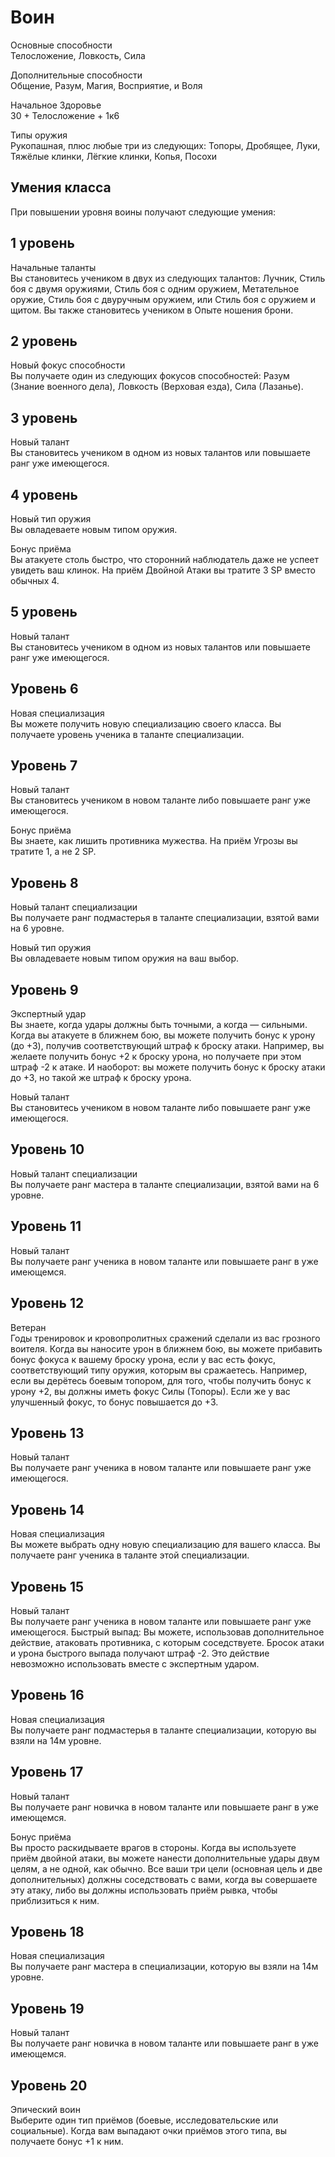 # Воин

Основные способности  
Телосложение, Ловкость, Сила

Дополнительные способности  
Общение, Разум, Магия, Восприятие, и Воля

Начальное Здоровье  
30 + Телосложение + 1к6

Типы оружия  
Рукопашная, плюс любые три из следующих: Топоры, Дробящее, Луки, Тяжёлые
клинки, Лёгкие клинки, Копья, Посохи

## Умения класса

При повышении уровня воины получают следующие умения:

## 1 уровень

Начальные таланты  
Вы становитесь учеником в двух из следующих талантов: Лучник, Стиль боя
с двумя оружиями, Стиль боя с одним оружием, Метательное оружие, Стиль
боя с двуручным оружием, или Стиль боя с оружием и щитом. Вы также
становитесь учеником в Опыте ношения брони.

## 2 уровень

Новый фокус способности  
Вы получаете один из следующих фокусов способностей: Разум (Знание
военного дела), Ловкость (Верховая езда), Сила (Лазанье).

## 3 уровень

Новый талант  
Вы становитесь учеником в одном из новых талантов или повышаете ранг уже
имеющегося.

## 4 уровень

Новый тип оружия  
Вы овладеваете новым типом оружия.

Бонус приёма  
Вы атакуете столь быстро, что сторонний наблюдатель даже не успеет
увидеть ваш клинок. На приём Двойной Атаки вы тратите 3 SP вместо
обычных 4.

## 5 уровень

Новый талант  
Вы становитесь учеником в одном из новых талантов или повышаете ранг уже
имеющегося.

## Уровень 6

Новая специализация  
Вы можете получить новую специализацию своего класса. Вы получаете
уровень ученика в таланте специализации.

## Уровень 7

Новый талант  
Вы становитесь учеником в новом таланте либо повышаете ранг уже
имеющегося.

Бонус приёма  
Вы знаете, как лишить противника мужества. На приём Угрозы вы тратите 1,
а не 2 SP.

## Уровень 8

Новый талант специализации  
Вы получаете ранг подмастерья в таланте специализации, взятой вами на 6
уровне.

Новый тип оружия  
Вы овладеваете новым типом оружия на ваш выбор.

## Уровень 9

Экспертный удар  
Вы знаете, когда удары должны быть точными, а когда — сильными. Когда вы
атакуете в ближнем бою, вы можете получить бонус к урону (до +3),
получив соответствующий штраф к броску атаки. Например, вы желаете
получить бонус +2 к броску урона, но получаете при этом штраф -2 к
атаке. И наоборот: вы можете получить бонус к броску атаки до +3, но
такой же штраф к броску урона.

Новый талант  
Вы становитесь учеником в новом таланте либо повышаете ранг уже
имеющегося.

## Уровень 10

Новый талант специализации  
Вы получаете ранг мастера в таланте специализации, взятой вами на 6
уровне.

## Уровень 11

Новый талант  
Вы получаете ранг ученика в новом таланте или повышаете ранг в уже
имеющемся.

## Уровень 12

Ветеран  
Годы тренировок и кровопролитных сражений сделали из вас грозного
воителя. Когда вы наносите урон в ближнем бою, вы можете прибавить бонус
фокуса к вашему броску урона, если у вас есть фокус, соответствующий
типу оружия, которым вы сражаетесь. Например, если вы дерётесь боевым
топором, для того, чтобы получить бонус к урону +2, вы должны иметь
фокус Силы (Топоры). Если же у вас улучшенный фокус, то бонус повышается
до +3.

## Уровень 13

Новый талант  
Вы получаете ранг ученика в новом таланте или повышаете ранг уже
имеющегося.

## Уровень 14

Новая специализация  
Вы можете выбрать одну новую специализацию для вашего класса. Вы
получаете ранг ученика в таланте этой специализации.

## Уровень 15

Новый талант  
Вы получаете ранг ученика в новом таланте или повышаете ранг уже
имеющегося. Быстрый выпад: Вы можете, использовав дополнительное
действие, атаковать противника, с которым соседствуете. Бросок атаки и
урона быстрого выпада получают штраф -2. Это действие невозможно
использовать вместе с экспертным ударом.

## Уровень 16

Новая специализация  
Вы получаете ранг подмастерья в таланте специализации, которую вы взяли
на 14м уровне.

## Уровень 17

Новый талант  
Вы получаете ранг новичка в новом таланте или повышаете ранг в уже
имеющемся.

Бонус приёма  
Вы просто раскидываете врагов в стороны. Когда вы используете приём
двойной атаки, вы можете нанести дополнительные удары двум целям, а не
одной, как обычно. Все ваши три цели (основная цель и две
дополнительных) должны соседствовать с вами, когда вы совершаете эту
атаку, либо вы должны использовать приём рывка, чтобы приблизиться к
ним.

## Уровень 18

Новая специализация  
Вы получаете ранг мастера в специализации, которую вы взяли на 14м
уровне.

## Уровень 19

Новый талант  
Вы получаете ранг новичка в новом таланте или повышаете ранг в уже
имеющемся.

## Уровень 20

Эпический воин  
Выберите один тип приёмов (боевые, исследовательские или социальные).
Когда вам выпадают очки приёмов этого типа, вы получаете бонус +1 к ним.